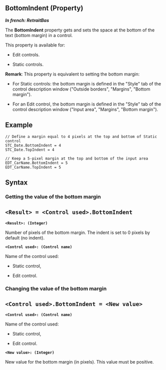 


## BottomIndent (Property)

***In french: RetraitBas***
	



<a name="XUse"></a>
<a name="Use"></a>
<a name="description"></a>
The **BottomIndent** property gets and sets the space at the bottom of the text (bottom margin) in a control. 

This property is available for: 

- Edit controls.

- Static controls.




**Remark**: This property is equivalent to setting the bottom margin: 

- For Static controls: the bottom margin is defined in the "Style" tab of the control description window ("Outside borders", "Margins", "Bottom margin").

- For an Edit control, the bottom margin is defined in the "Style" tab of the control description window ("Input area", "Margins", "Bottom margin").



<a name="Example1"></a>
<a name="sample_code"></a>

## Example


```wl
// Define a margin equal to 4 pixels at the top and bottom of Static control
STC_Date.BottomIndent = 4
STC_Date.TopIndent = 4
```
<a name="Example2"></a>

```wl
// Keep a 5-pixel margin at the top and bottom of the input area
EDT_CarName.BottomIndent = 5
EDT_CarName.TopIndent = 5
```



<a name="XSYNTAX"></a>

## Syntax
<a name="SYNTAX1"></a>

### Getting the value of the bottom margin

`<Result> = <Control used>.BottomIndent`
---

**`<Result>: (Integer)`**

Number of pixels of the bottom margin. The indent is set to 0 pixels by default (no indent).  

**`<Control used>: (Control name)`**

Name of the control used: 

- Static control, 

- Edit control.





<a name="SYNTAX2"></a>

### Changing the value of the bottom margin

`<Control used>.BottomIndent = <New value>`
---

**`<Control used>: (Control name)`**

Name of the control used: 

- Static control, 

- Edit control.




**`<New value>: (Integer)`**

New value for the bottom margin (in pixels). This value must be positive. 





